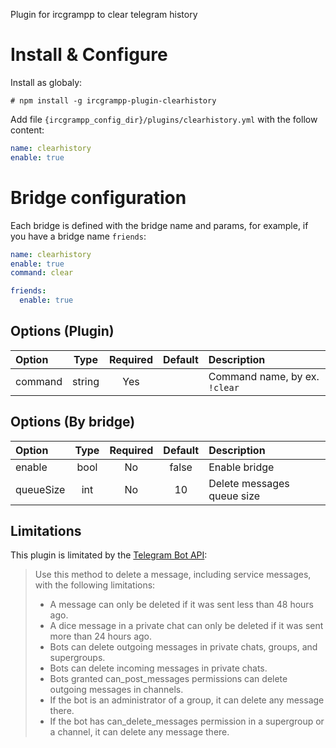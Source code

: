 Plugin for ircgrampp to clear telegram history 

# Install & Configure

Install as globaly:

    # npm install -g ircgrampp-plugin-clearhistory

Add file `{ircgrampp_config_dir}/plugins/clearhistory.yml` with the follow content:

```yaml
name: clearhistory
enable: true
```

# Bridge configuration

Each bridge is defined with the bridge name and params, for example, if you have a bridge name `friends`:

```yaml
name: clearhistory 
enable: true
command: clear

friends:
  enable: true
```

## Options (Plugin)

|Option|Type|Required|Default|Description|
|:----|:--:|:--:|:---:|:-----|
|command|string|Yes||Command name, by ex. `!clear`|

## Options (By bridge)

|Option|Type|Required|Default|Description|
|:----|:--:|:--:|:---:|:-----|
|enable|bool|No|false|Enable bridge|
|queueSize|int|No|10|Delete messages queue size|

## Limitations

This plugin is limitated by the [Telegram Bot
API](https://core.telegram.org/bots/api#deletemessage):

> Use this method to delete a message, including service messages, with the following limitations:
> * A message can only be deleted if it was sent less than 48 hours ago.
> * A dice message in a private chat can only be deleted if it was sent more than 24 hours ago.
> * Bots can delete outgoing messages in private chats, groups, and supergroups.
> * Bots can delete incoming messages in private chats.
> * Bots granted can_post_messages permissions can delete outgoing messages in channels.
> * If the bot is an administrator of a group, it can delete any message there.
> * If the bot has can_delete_messages permission in a supergroup or a channel, it can delete any message there.
